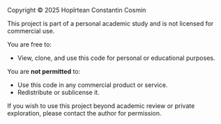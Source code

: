 Copyright © 2025 Hopîrtean Constantin Cosmin

This project is part of a personal academic study and is not licensed for commercial use. 

You are free to:
- View, clone, and use this code for personal or educational purposes.

You are **not permitted** to:
- Use this code in any commercial product or service.
- Redistribute or sublicense it.

If you wish to use this project beyond academic review or private exploration, please contact the author for permission.
